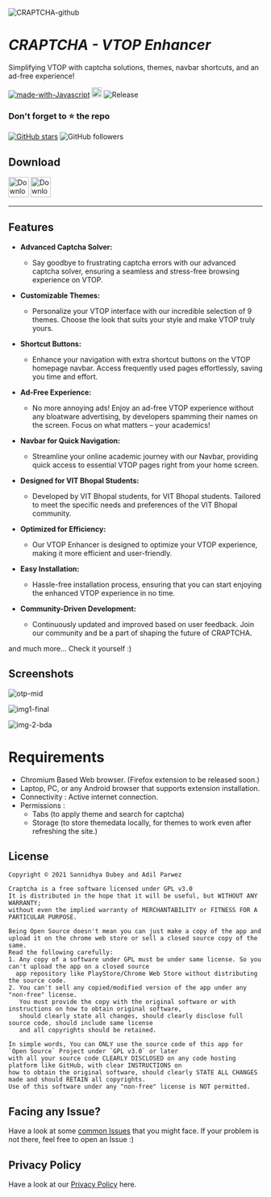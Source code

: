 ![CRAPTCHA-github](https://github.com/CRAPTCHA-VITB/v2Extension/assets/78858516/58e99d0f-c296-4835-a83a-d2009cb89d81)
# *CRAPTCHA - VTOP Enhancer*
Simplifying VTOP with captcha solutions, themes, navbar shortcuts, and an ad-free experience!

[![made-with-Javascript](https://img.shields.io/badge/Made%20with-Javascript-1f425f.svg)](https://javascript.com/)
<a href="https://craptcha.tech"><img src="https://img.shields.io/website?label=website&style=for-the-badge&url=https%3A%2F%2Fcraptcha.tech" height="20"></a>
 ![Release](https://img.shields.io/github/v/release/CRAPTCHA-VITB/v2Extension)

 ### Don't forget to :star: the repo

 [![GitHub stars](https://img.shields.io/github/stars/CRAPTCHA-VITB/v2Extension.svg?style=social&label=Star)](https://github.com//CRAPTCHA-VITB/v2Extension) ![GitHub followers](https://img.shields.io/github/followers/TheGuyDangerous.svg?style=social&label=Follow)

## Download

[<img src="https://img.shields.io/badge/GitHub-181717?logo=github&logoColor=white"
     alt="Download from GitHub"
     height="40">](https://github.com/CRAPTCHA-VITB/v2Extension/releases)
<a href="https://chromewebstore.google.com/detail/craptcha-vtop-enhancer/jmhndicbniemaamfmdepekjaahfhmidp">
  <img src="https://img.shields.io/badge/Chrome%20Web%20Store-4285F4?logo=google-chrome&logoColor=white" alt="Download from Chrome Web Store" height="40">
</a>



 ---
 ## Features

- **Advanced Captcha Solver:**
  - Say goodbye to frustrating captcha errors with our advanced captcha solver, ensuring a seamless and stress-free browsing experience on VTOP.

- **Customizable Themes:**
  - Personalize your VTOP interface with our incredible selection of 9 themes. Choose the look that suits your style and make VTOP truly yours.

- **Shortcut Buttons:**
  - Enhance your navigation with extra shortcut buttons on the VTOP homepage navbar. Access frequently used pages effortlessly, saving you time and effort.

- **Ad-Free Experience:**
  - No more annoying ads! Enjoy an ad-free VTOP experience without any bloatware advertising, by developers spamming their names on the screen. Focus on what matters – your academics!

- **Navbar for Quick Navigation:**
  - Streamline your online academic journey with our Navbar, providing quick access to essential VTOP pages right from your home screen.

- **Designed for VIT Bhopal Students:**
  - Developed by VIT Bhopal students, for VIT Bhopal students. Tailored to meet the specific needs and preferences of the VIT Bhopal community.

- **Optimized for Efficiency:**
  - Our VTOP Enhancer is designed to optimize your VTOP experience, making it more efficient and user-friendly.

- **Easy Installation:**
  - Hassle-free installation process, ensuring that you can start enjoying the enhanced VTOP experience in no time.

- **Community-Driven Development:**
  - Continuously updated and improved based on user feedback. Join our community and be a part of shaping the future of CRAPTCHA.


and much more...
Check it yourself :)

## Screenshots

![otp-mid](https://github.com/CRAPTCHA-VITB/v2Extension/assets/78858516/ae007f81-4575-41f1-a386-508dad2b65f3)

![img1-final](https://github.com/CRAPTCHA-VITB/v2Extension/assets/78858516/3ca14765-0ac2-45d4-832b-dd7614e9f8d1)

![img-2-bda](https://github.com/CRAPTCHA-VITB/v2Extension/assets/78858516/1436263b-7b77-4ecf-923f-05863f12189b)

# Requirements
 - Chromium Based Web browser. (Firefox extension to be released soon.)
 - Laptop, PC, or any Android browser that supports extension installation.
 - Connectivity : Active internet connection.
 - Permissions :
    - Tabs (to apply theme and search for captcha)
    - Storage (to store themedata locally, for themes to work even after refreshing the site.)
  

## License

```
Copyright © 2021 Sannidhya Dubey and Adil Parwez

Craptcha is a free software licensed under GPL v3.0
It is distributed in the hope that it will be useful, but WITHOUT ANY WARRANTY;
without even the implied warranty of MERCHANTABILITY or FITNESS FOR A PARTICULAR PURPOSE.
```

```
Being Open Source doesn't mean you can just make a copy of the app and upload it on the chrome web store or sell a closed source copy of the same.
Read the following carefully:
1. Any copy of a software under GPL must be under same license. So you can't upload the app on a closed source
  app repository like PlayStore/Chrome Web Store without distributing the source code.
2. You can't sell any copied/modified version of the app under any "non-free" license.
   You must provide the copy with the original software or with instructions on how to obtain original software,
   should clearly state all changes, should clearly disclose full source code, should include same license
   and all copyrights should be retained.

In simple words, You can ONLY use the source code of this app for `Open Source` Project under `GPL v3.0` or later
with all your source code CLEARLY DISCLOSED on any code hosting platform like GitHub, with clear INSTRUCTIONS on
how to obtain the original software, should clearly STATE ALL CHANGES made and should RETAIN all copyrights.
Use of this software under any "non-free" license is NOT permitted.
```

## Facing any Issue?

Have a look at some [common Issues](https://github.com/CRAPTCHA-VITB/v2Extension/issues/new) that you might face. If your problem is not there, feel free to open an Issue :)

## Privacy Policy

Have a look at our [Privacy Policy](https://sannidhyadubey.notion.site/Privacy-Policy-d4c57f10f50f4b28a4710b9a4fcceee0?pvs=4) here.
